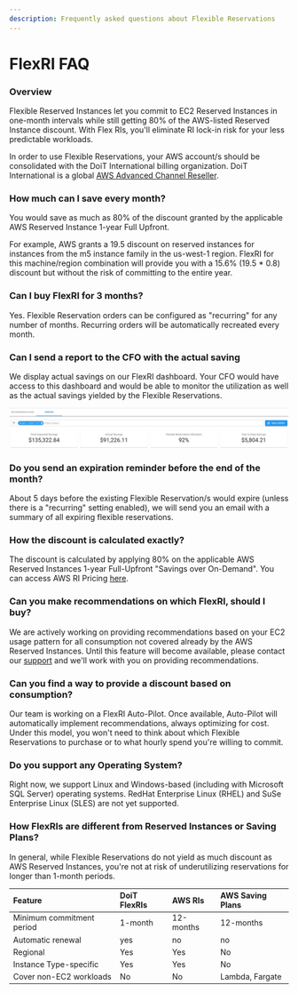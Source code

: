 ```yaml
---
description: Frequently asked questions about Flexible Reservations
---
```


# FlexRI FAQ

### Overview

Flexible Reserved Instances let you commit to EC2 Reserved Instances in one-month intervals while still getting 80% of the AWS-listed Reserved Instance discount. With Flex RIs, you'll eliminate RI lock-in risk for your less predictable workloads.

In order to use Flexible Reservations, your AWS account/s should be consolidated with the DoiT International billing organization. DoiT International is a global [AWS Advanced Channel Reseller](https://partners.amazonaws.com/partners/001E000001HPlIAIA1/).

### How much can I save every month?

You would save as much as 80% of the discount granted by the applicable AWS Reserved Instance 1-year Full Upfront.

For example, AWS grants a 19.5 discount on reserved instances for instances from the m5 instance family in the us-west-1 region. FlexRI for this machine/region combination will provide you with a 15.6% \(19.5 \* 0.8\) discount but without the risk of committing to the entire year. 

### Can I buy FlexRI for 3 months?

Yes. Flexible Reservation orders can be configured as "recurring" for any number of months. Recurring orders will be automatically recreated every month. 

### Can I send a report to the CFO with the actual saving

We display actual savings on our FlexRI dashboard. Your CFO would have access to this dashboard and would be able to monitor the utilization as well as the actual savings yielded by the Flexible Reservations.

![Example of the Actual Savings dashboard](../.gitbook/assets/flexri-utilization.jpg)

### Do you send an expiration reminder before the end of the month?

About 5 days before the existing Flexible Reservation/s would expire \(unless there is a "recurring" setting enabled\), we will send you an email with a summary of all expiring flexible reservations.

### How the discount is calculated exactly?

The discount is calculated by applying 80% on the applicable AWS Reserved Instances 1-year Full-Upfront "Savings over On-Demand". You can access AWS RI Pricing [here](https://aws.amazon.com/ec2/pricing/reserved-instances/pricing/).

### Can you make recommendations on which FlexRI, should I buy?

We are actively working on providing recommendations based on your EC2 usage pattern for all consumption not covered already by the AWS Reserved Instances. Until this feature will become available, please contact our [support](https://support.doit-intl.com) and we'll work with you on providing recommendations. 

### Can you find a way to provide a discount based on consumption?

Our team is working on a FlexRI Auto-Pilot. Once available, Auto-Pilot will automatically implement recommendations, always optimizing for cost. Under this model, you won't need to think about which Flexible Reservations to purchase or to what hourly spend you're willing to commit. 

### Do you support any Operating System?

Right now, we support Linux and Windows-based \(including with Microsoft SQL Server\) operating systems. RedHat Enterprise Linux \(RHEL\) and SuSe Enterprise Linux \(SLES\) are not yet supported. 

### How FlexRIs are different from Reserved Instances or Saving Plans?

In general, while Flexible Reservations do not yield as much discount as AWS Reserved Instances, you're not at risk of underutilizing reservations for longer than 1-month periods.

| Feature | DoiT FlexRIs | AWS RIs | AWS Saving Plans |
| :--- | :--- | :--- | :--- |
| Minimum commitment period | 1-month | 12-months | 12-months |
| Automatic renewal | yes | no | no |
| Regional | Yes | Yes | No |
| Instance Type-specific | Yes | Yes | No |
| Cover non-EC2 workloads | No | No | Lambda, Fargate |

